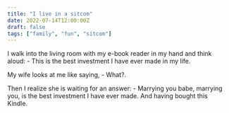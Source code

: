 ```yaml
---
title: "I live in a sitcom"
date: 2022-07-14T12:00:00Z
draft: false
tags: ["family", "fun", "sitcom"]
---
```


I walk into the living room with my e-book reader in my hand and think aloud: - This is the best
investment I have ever made in my life.

My wife looks at me like saying, - What?.

Then I realize she is waiting for an answer: - Marrying you babe, marrying you, is the best
investment I have ever made. And having bought this Kindle.
